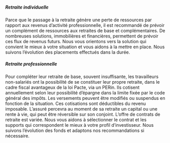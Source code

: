 ##### Retraite individuelle
Parce que le passage à la retraite génère une perte de ressources par rapport aux revenus d’activité professionnelle, il est recommandé de prévoir un complément de ressources aux retraites de base et complémentaires. De nombreuses solutions, immobilières et financières, permettent de prévoir ces flux de revenus futurs. Nous vous orientons vers la solution qui convient le mieux à votre situation et vous aidons à la mettre en place. Nous suivons l’évolution des placements effectués dans la durée.

##### Retraite professionnelle
Pour compléter leur retraite de base, souvent insuffisante, les travailleurs non-salariés ont la possibilité de se constituer leur propre retraite, dans le cadre fiscal avantageux de la loi Pacte, via un PERin. Ils cotisent annuellement selon leur possibilité d’épargne dans la limite fixée par le code général des impôts. Les versements peuvent être modifiés ou suspendus en fonction de la situation. Ces cotisations sont déductibles du revenu imposable. L’assuré percevra au moment de sa retraite un capital ou une rente à vie, qui peut être réversible sur son conjoint. L’offre de contrats de retraite est variée. Nous vous aidons à sélectionner le contrat et les supports qui correspondent le mieux à votre profil d’investisseur. Nous suivons l’évolution des fonds et adaptons nos recommandations si nécessaire.
